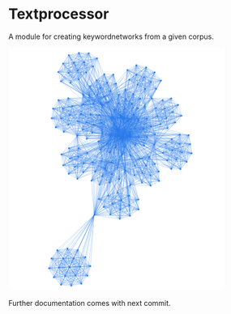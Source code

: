 # Textprocessor

A module for creating keywordnetworks from a given corpus.

![Wordnet](doc/WordNet.PNG "Keywordnetwork")

Further documentation comes with next commit.